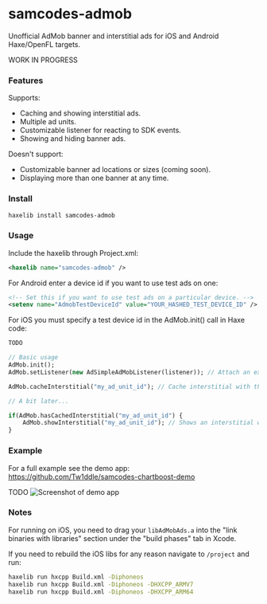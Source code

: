 # samcodes-admob

Unofficial AdMob banner and interstitial ads for iOS and Android Haxe/OpenFL targets.

WORK IN PROGRESS

### Features ###

Supports:
* Caching and showing interstitial ads.
* Multiple ad units.
* Customizable listener for reacting to SDK events.
* Showing and hiding banner ads.

Doesn't support:
* Customizable banner ad locations or sizes (coming soon).
* Displaying more than one banner at any time.

### Install ###

```bash
haxelib install samcodes-admob
```

### Usage ###

Include the haxelib through Project.xml:
```xml
<haxelib name="samcodes-admob" />
```

For Android enter a device id if you want to use test ads on one:
```xml
<!-- Set this if you want to use test ads on a particular device. -->
<setenv name="AdmobTestDeviceId" value="YOUR_HASHED_TEST_DEVICE_ID" />
```

For iOS you must specify a test device id in the AdMob.init() call in Haxe code:
```haxe
TODO
```

```haxe
// Basic usage
AdMob.init();
AdMob.setListener(new AdSimpleAdMobListener(listener)); // Attach an extended AdMobListener to handle/respond to SDK events.

AdMob.cacheInterstitial("my_ad_unit_id"); // Cache interstitial with the given id from your AdMob dashboard.

// A bit later...

if(AdMob.hasCachedInterstitial("my_ad_unit_id") {
	AdMob.showInterstitial("my_ad_unit_id"); // Shows an interstitial with the given id. If this is called and the ad isn't cached, then it will issue a cache request and show if as soon as it caches.
}
```

### Example ###

For a full example see the demo app: https://github.com/Tw1ddle/samcodes-chartboost-demo

TODO
![Screenshot of demo app](https://github.com/Tw1ddle/samcodes-chartboost-demo/blob/master/screenshots/main.png?raw=true "Demo app")

### Notes ###

For running on iOS, you need to drag your ```libAdMobAds.a``` into the "link binaries with libraries" section under the "build phases" tab in Xcode.

If you need to rebuild the iOS libs for any reason navigate to ```/project``` and run:

```bash
haxelib run hxcpp Build.xml -Diphoneos
haxelib run hxcpp Build.xml -Diphoneos -DHXCPP_ARMV7
haxelib run hxcpp Build.xml -Diphoneos -DHXCPP_ARM64
```
